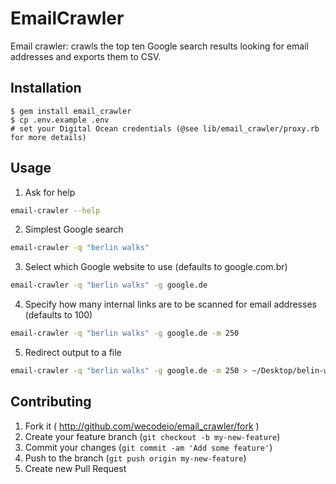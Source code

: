 # EmailCrawler

Email crawler: crawls the top ten Google search results looking for email addresses and exports them to CSV.

## Installation

    $ gem install email_crawler
    $ cp .env.example .env
    # set your Digital Ocean credentials (@see lib/email_crawler/proxy.rb for more details)

## Usage

1. Ask for help

```bash
email-crawler --help
```

2. Simplest Google search

```bash
email-crawler -q "berlin walks"
```

3. Select which Google website to use (defaults to google.com.br)

```bash
email-crawler -q "berlin walks" -g google.de
```

4. Specify how many internal links are to be scanned for email addresses (defaults to 100)

```bash
email-crawler -q "berlin walks" -g google.de -m 250
```

5. Redirect output to a file

```bash
email-crawler -q "berlin walks" -g google.de -m 250 > ~/Desktop/belin-walks-emails.csv
```

## Contributing

1. Fork it ( http://github.com/wecodeio/email_crawler/fork )
2. Create your feature branch (`git checkout -b my-new-feature`)
3. Commit your changes (`git commit -am 'Add some feature'`)
4. Push to the branch (`git push origin my-new-feature`)
5. Create new Pull Request
